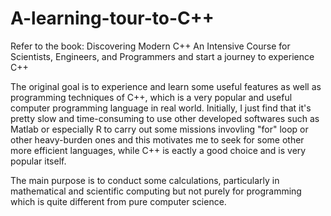 # A-learning-tour-to-C++
Refer to the book: Discovering Modern C++ An Intensive Course for Scientists, Engineers, and Programmers and start a journey to experience C++

The original goal is to experience and learn some useful features as well as programming techniques of C++, which is a very popular and useful computer programming language in real world. Initially, I just find that it's pretty slow and time-consuming to use other developed softwares such as Matlab or especially R to carry out some missions invovling "for" loop or other heavy-burden ones and this motivates me to seek for some other more efficient languages, while C++ is eactly a good choice and is very popular itself.

The main purpose is to conduct some calculations, particularly in mathematical and scientific computing but not purely for programming which is quite different from pure computer science.
